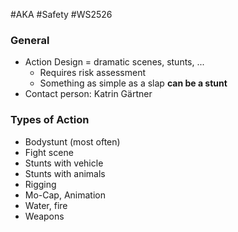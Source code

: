 #AKA #Safety #WS2526 
### General
- Action Design = dramatic scenes, stunts, ...
	- Requires risk assessment
	- Something as simple as a slap **can be a stunt**
- Contact person: Katrin Gärtner
### Types of Action
- Bodystunt (most often)
- Fight scene
- Stunts with vehicle
- Stunts with animals
- Rigging
- Mo-Cap, Animation
- Water, fire
- Weapons

